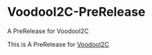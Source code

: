 # VoodooI2C-PreRelease
A PreRelease for VoodooI2C

This is A PreRelease for [VoodooI2C](https://github.com/alexandred/VoodooI2C)
